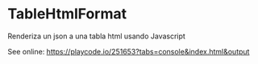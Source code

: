 # TableHtmlFormat
Renderiza un json a una tabla html usando Javascript

See online:
https://playcode.io/251653?tabs=console&index.html&output